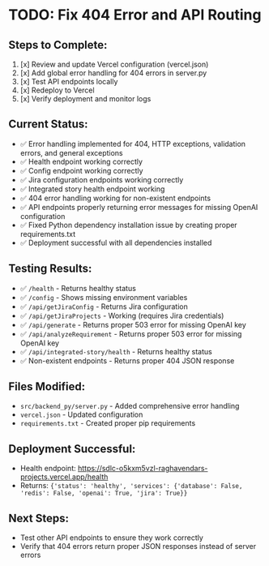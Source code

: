 # TODO: Fix 404 Error and API Routing

## Steps to Complete:

1. [x] Review and update Vercel configuration (vercel.json)
2. [x] Add global error handling for 404 errors in server.py
3. [x] Test API endpoints locally
4. [x] Redeploy to Vercel
5. [x] Verify deployment and monitor logs

## Current Status:
- ✅ Error handling implemented for 404, HTTP exceptions, validation errors, and general exceptions
- ✅ Health endpoint working correctly
- ✅ Config endpoint working correctly
- ✅ Jira configuration endpoints working correctly
- ✅ Integrated story health endpoint working
- ✅ 404 error handling working for non-existent endpoints
- ✅ API endpoints properly returning error messages for missing OpenAI configuration
- ✅ Fixed Python dependency installation issue by creating proper requirements.txt
- ✅ Deployment successful with all dependencies installed

## Testing Results:
- ✅ `/health` - Returns healthy status
- ✅ `/config` - Shows missing environment variables
- ✅ `/api/getJiraConfig` - Returns Jira configuration
- ✅ `/api/getJiraProjects` - Working (requires Jira credentials)
- ✅ `/api/generate` - Returns proper 503 error for missing OpenAI key
- ✅ `/api/analyzeRequirement` - Returns proper 503 error for missing OpenAI key
- ✅ `/api/integrated-story/health` - Returns healthy status
- ✅ Non-existent endpoints - Returns proper 404 JSON response

## Files Modified:
- `src/backend_py/server.py` - Added comprehensive error handling
- `vercel.json` - Updated configuration
- `requirements.txt` - Created proper pip requirements

## Deployment Successful:
- Health endpoint: https://sdlc-o5kxm5vzl-raghavendars-projects.vercel.app/health
- Returns: `{'status': 'healthy', 'services': {'database': False, 'redis': False, 'openai': True, 'jira': True}}`

## Next Steps:
- Test other API endpoints to ensure they work correctly
- Verify that 404 errors return proper JSON responses instead of server errors
